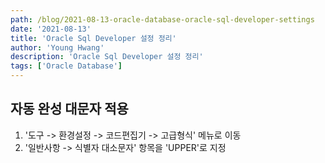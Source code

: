 ```yaml
---
path: /blog/2021-08-13-oracle-database-oracle-sql-developer-settings
date: '2021-08-13'
title: 'Oracle Sql Developer 설정 정리'
author: 'Young Hwang'
description: 'Oracle Sql Developer 설정 정리'
tags: ['Oracle Database']
---
```


## 자동 완성 대문자 적용

1. '도구 -> 환경설정 -> 코드편집기 -> 고급형식' 메뉴로 이동
1. '일반사항 -> 식별자 대소문자' 항목을 'UPPER'로 지정

